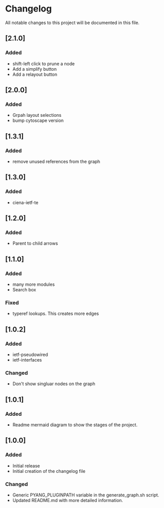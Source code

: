 # Changelog

All notable changes to this project will be documented in this file.

## [2.1.0]
### Added
- shift-left click to prune a node
- Add a simplify button
- Add a relayout button

## [2.0.0]
### Added
- Grpah layout selections
- bump cytoscape version

## [1.3.1]
### Added
- remove unused references from the graph

## [1.3.0]
### Added
- ciena-ietf-te

## [1.2.0]
### Added
- Parent to child arrows

## [1.1.0]
### Added
- many more modules
- Search box
### Fixed
- typeref lookups. This creates more edges

## [1.0.2]
### Added
- ietf-pseudowired
- ietf-interfaces
### Changed
- Don't show singluar nodes on the graph

## [1.0.1]
### Added
- Readme mermaid diagram to show the stages of the project.

## [1.0.0]
### Added
- Initial release
- Initial creation of the changelog file
### Changed
- Generic PYANG_PLUGINPATH variable in the generate_graph.sh script.
- Updated README.md with more detailed information.
